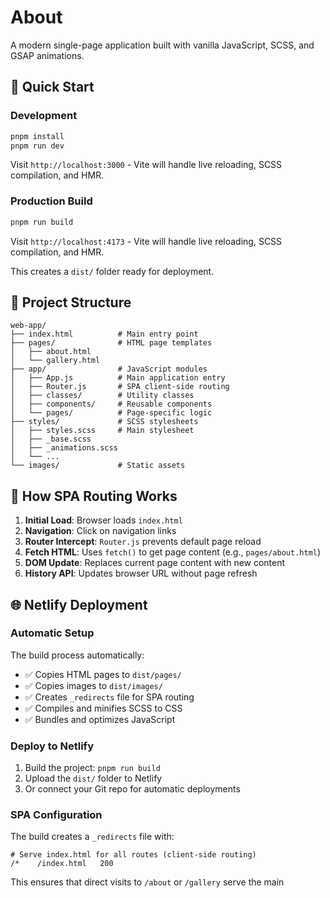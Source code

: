 # About

A modern single-page application built with vanilla JavaScript, SCSS, and GSAP animations.




## 🚀 Quick Start

### Development
```bash
pnpm install
pnpm run dev
```

Visit `http://localhost:3000` - Vite will handle live reloading, SCSS compilation, and HMR.

### Production Build
```bash
pnpm run build
```

Visit `http://localhost:4173` - Vite will handle live reloading, SCSS compilation, and HMR.


This creates a `dist/` folder ready for deployment.

## 📁 Project Structure

```
web-app/
├── index.html          # Main entry point
├── pages/              # HTML page templates
│   ├── about.html
│   └── gallery.html
├── app/                # JavaScript modules
│   ├── App.js          # Main application entry
│   ├── Router.js       # SPA client-side routing
│   ├── classes/        # Utility classes
│   ├── components/     # Reusable components
│   └── pages/          # Page-specific logic
├── styles/             # SCSS stylesheets
│   ├── styles.scss     # Main stylesheet
│   ├── _base.scss
│   ├── _animations.scss
│   └── ...
└── images/             # Static assets
```

## 🔄 How SPA Routing Works

1. **Initial Load**: Browser loads `index.html`
2. **Navigation**: Click on navigation links
3. **Router Intercept**: `Router.js` prevents default page reload
4. **Fetch HTML**: Uses `fetch()` to get page content (e.g., `pages/about.html`)
5. **DOM Update**: Replaces current page content with new content
6. **History API**: Updates browser URL without page refresh

## 🌐 Netlify Deployment

### Automatic Setup
The build process automatically:
- ✅ Copies HTML pages to `dist/pages/`
- ✅ Copies images to `dist/images/`
- ✅ Creates `_redirects` file for SPA routing
- ✅ Compiles and minifies SCSS to CSS
- ✅ Bundles and optimizes JavaScript

### Deploy to Netlify
1. Build the project: `pnpm run build`
2. Upload the `dist/` folder to Netlify
3. Or connect your Git repo for automatic deployments

### SPA Configuration
The build creates a `_redirects` file with:
```
# Serve index.html for all routes (client-side routing)
/*    /index.html   200
```

This ensures that direct visits to `/about` or `/gallery` serve the main
